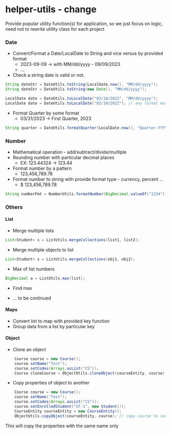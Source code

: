 # helper-utils - change

Provide popular utility function(s) for application, so we just focus on logic, need not to rewrite utility class for each project

### Date

* Convert/Format a Date/LocalDate to String and vice versus by provided format
  * 2023-09-09 -> with MM/dd/yyyy - 09/09/2023
  * ...
* Check a string date is valid or not.
```java
String dateStr = DateUtils.toString(LocalDate.now(), "MM/dd/yyyy");
String dateStr = DateUtils.toString(new Date(), "MM/dd/yyyy");

LocalDate date = DateUtils.toLocalDate("03/10/2022", "MM/dd/yyyy");
LocalDate date = DateUtils.toLocalDate("03/10/2022"); // any format match
```
* Format Quarter by some format
  * 03/31/2023 -> First Quarter, 2023 
```java
String quarter = DateUtils.formatQuarter(LocalDate.now(), "Quarter-YYYY");
```
### Number

* Mathematical operation - add/subtract/divide/multiple
* Rounding number with particular decimal places
  * EX: 123.44324 -> 123.44 
* Format number by a pattern
  * 123,456,789.78
* Format number to string with provide format type - currency, percent ...
  * $ 123,456,789.78
```java
String numberFmt = NumberUtils.formatNumber(BigDecimal.valueOf("1234"), 2, "NA");
```
### Others
#### List

* Merge multiple lists
```java
List<Student> s = ListUtils.mergeCollections(list1, list2);
```
* Merge multiple objects to list
```java
List<Student> s = ListUtils.mergeCollections(obj1, obj2);
```
* Max of list numbers
```java
BigDecimal a = ListUtils.max(list);
```

* Find max

* ... to be continued

#### Maps

* Convert list to map with provided key function
* Group data from a list by particular key

#### Object

* Clone an object
```java
    Course course = new Course();
    course.setName("Test");
    course.setCodes(Arrays.asList("CS"));
    Course cloneCourse = ObjectUtils.cloneObject(courseEntity, course); 
```
* Copy properties of object to another

```java
    Course course = new Course();
    course.setName("Test");
    course.setCodes(Arrays.asList("CS"));
    course.setEnrolledStudent("ST-1", new Student());
    CourseEntity courseEntity = new CourseEntity();
    ObjectUtils.copyObject(courseEntity, course); // copy course to courseEntity
```
This will copy the properties with the same name only


